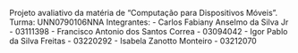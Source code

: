 Projeto avaliativo da matéria de “Computação para Dispositivos Móveis”.
Turma: UNN0790106NNA
Integrantes:
    - Carlos Fabiany Anselmo da Silva Jr    - 03111398
    - Francisco Antonio dos Santos Correa   - 03094042
    - Igor Pablo da Silva Freitas           - 03220292
    - Isabela Zanotto Monteiro              - 03212070
